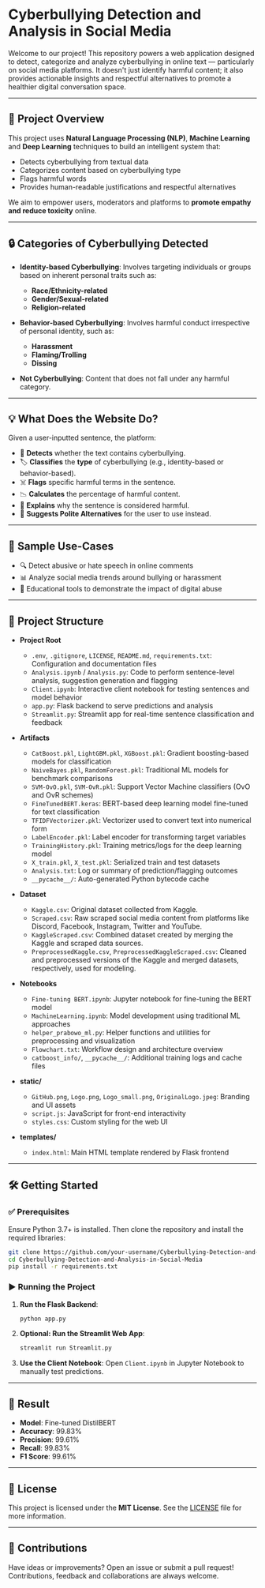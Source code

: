 # Cyberbullying Detection and Analysis in Social Media 

Welcome to our project! This repository powers a web application designed to detect, categorize and analyze cyberbullying in online text — particularly on social media platforms. It doesn't just identify harmful content; it also provides actionable insights and respectful alternatives to promote a healthier digital conversation space.

---

## 🚀 Project Overview

This project uses **Natural Language Processing (NLP)**, **Machine Learning** and **Deep Learning** techniques to build an intelligent system that:

* Detects cyberbullying from textual data
* Categorizes content based on cyberbullying type
* Flags harmful words
* Provides human-readable justifications and respectful alternatives

We aim to empower users, moderators and platforms to **promote empathy and reduce toxicity** online.

---

## 🔒 Categories of Cyberbullying Detected

* **Identity-based Cyberbullying**: Involves targeting individuals or groups based on inherent personal traits such as:

  * **Race/Ethnicity-related**
  * **Gender/Sexual-related**
  * **Religion-related**

* **Behavior-based Cyberbullying**: Involves harmful conduct irrespective of personal identity, such as:

  * **Harassment**
  * **Flaming/Trolling**
  * **Dissing**

* **Not Cyberbullying**: Content that does not fall under any harmful category.

---

## 💡 What Does the Website Do?

Given a user-inputted sentence, the platform:

* 🧠 **Detects** whether the text contains cyberbullying.
* 🏷️ **Classifies** the **type** of cyberbullying (e.g., identity-based or behavior-based).
* ☠️ **Flags** specific harmful terms in the sentence.
* 📉 **Calculates** the percentage of harmful content.
* 💬 **Explains** why the sentence is considered harmful.
* 🔄 **Suggests Polite Alternatives** for the user to use instead.

---

## 🧪 Sample Use-Cases

* 🔍 Detect abusive or hate speech in online comments
* 📊 Analyze social media trends around bullying or harassment
* 🧩 Educational tools to demonstrate the impact of digital abuse

---

## 📂 Project Structure

* **Project Root**

  * `.env`, `.gitignore`, `LICENSE`, `README.md`, `requirements.txt`: Configuration and documentation files
  * `Analysis.ipynb` / `Analysis.py`: Code to perform sentence-level analysis, suggestion generation and flagging
  * `Client.ipynb`: Interactive client notebook for testing sentences and model behavior
  * `app.py`: Flask backend to serve predictions and analysis
  * `Streamlit.py`: Streamlit app for real-time sentence classification and feedback

* **Artifacts**

  * `CatBoost.pkl`, `LightGBM.pkl`, `XGBoost.pkl`: Gradient boosting-based models for classification
  * `NaiveBayes.pkl`, `RandomForest.pkl`: Traditional ML models for benchmark comparisons
  * `SVM-OvO.pkl`, `SVM-OvR.pkl`: Support Vector Machine classifiers (OvO and OvR schemes)
  * `FineTunedBERT.keras`: BERT-based deep learning model fine-tuned for text classification
  * `TFIDFVectorizer.pkl`: Vectorizer used to convert text into numerical form
  * `LabelEncoder.pkl`: Label encoder for transforming target variables
  * `TrainingHistory.pkl`: Training metrics/logs for the deep learning model
  * `X_train.pkl`, `X_test.pkl`: Serialized train and test datasets
  * `Analysis.txt`: Log or summary of prediction/flagging outcomes
  * `__pycache__/`: Auto-generated Python bytecode cache

* **Dataset**

  * `Kaggle.csv`: Original dataset collected from Kaggle.
  * `Scraped.csv`: Raw scraped social media content from platforms like Discord, Facebook, Instagram, Twitter and YouTube.
  * `KaggleScraped.csv`: Combined dataset created by merging the Kaggle and scraped data sources.
  * `PreprocessedKaggle.csv`, `PreprocessedKaggleScraped.csv`: Cleaned and preprocessed versions of the Kaggle and merged datasets, respectively, used for modeling.

* **Notebooks**

  * `Fine-tuning BERT.ipynb`: Jupyter notebook for fine-tuning the BERT model
  * `MachineLearning.ipynb`: Model development using traditional ML approaches
  * `helper_prabowo_ml.py`: Helper functions and utilities for preprocessing and visualization
  * `Flowchart.txt`: Workflow design and architecture overview
  * `catboost_info/`, `__pycache__/`: Additional training logs and cache files

* **static/**

  * `GitHub.png`, `Logo.png`, `Logo_small.png`, `OriginalLogo.jpeg`: Branding and UI assets
  * `script.js`: JavaScript for front-end interactivity
  * `styles.css`: Custom styling for the web UI

* **templates/**

  * `index.html`: Main HTML template rendered by Flask frontend

---

## 🛠️ Getting Started

### ✅ Prerequisites

Ensure Python 3.7+ is installed. Then clone the repository and install the required libraries:

```bash
git clone https://github.com/your-username/Cyberbullying-Detection-and-Analysis-in-Social-Media.git
cd Cyberbullying-Detection-and-Analysis-in-Social-Media
pip install -r requirements.txt
```

### ▶️ Running the Project

1. **Run the Flask Backend**:

   ```bash
   python app.py
   ```

2. **Optional: Run the Streamlit Web App**:

   ```bash
   streamlit run Streamlit.py
   ```

3. **Use the Client Notebook**:
   Open `Client.ipynb` in Jupyter Notebook to manually test predictions.

---

## 🎯 Result

* **Model**: Fine-tuned DistilBERT
* **Accuracy**: 99.83%
* **Precision**: 99.61%
* **Recall**: 99.83%
* **F1 Score**: 99.61%

---

## 📜 License

This project is licensed under the **MIT License**. See the [LICENSE](LICENSE) file for more information.

---

## 🤝 Contributions

Have ideas or improvements? Open an issue or submit a pull request! Contributions, feedback and collaborations are always welcome.
